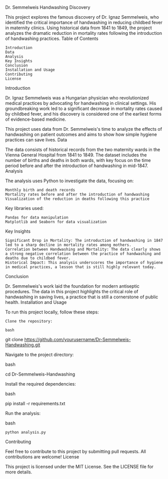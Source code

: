 Dr. Semmelweis Handwashing Discovery

This project explores the famous discovery of Dr. Ignaz Semmelweis, who identified the critical importance of handwashing in reducing childbed fever in maternity clinics. Using historical data from 1841 to 1849, the project analyzes the dramatic reduction in mortality rates following the introduction of handwashing practices.
Table of Contents

    Introduction
    Data
    Analysis
    Key Insights
    Conclusion
    Installation and Usage
    Contributing
    License

Introduction

Dr. Ignaz Semmelweis was a Hungarian physician who revolutionized medical practices by advocating for handwashing in clinical settings. His groundbreaking work led to a significant decrease in mortality rates caused by childbed fever, and his discovery is considered one of the earliest forms of evidence-based medicine.

This project uses data from Dr. Semmelweis's time to analyze the effects of handwashing on patient outcomes and aims to show how simple hygiene practices can save lives.
Data

The data consists of historical records from the two maternity wards in the Vienna General Hospital from 1841 to 1849. The dataset includes the number of births and deaths in both wards, with key focus on the time period before and after the introduction of handwashing in mid-1847.
Analysis

The analysis uses Python to investigate the data, focusing on:

    Monthly birth and death records
    Mortality rates before and after the introduction of handwashing
    Visualization of the reduction in deaths following this practice

Key libraries used:

    Pandas for data manipulation
    Matplotlib and Seaborn for data visualization

Key Insights

    Significant Drop in Mortality: The introduction of handwashing in 1847 led to a sharp decline in mortality rates among mothers.
    Correlation between Handwashing and Mortality: The data clearly shows a strong negative correlation between the practice of handwashing and deaths due to childbed fever.
    Historical Impact: This analysis underscores the importance of hygiene in medical practices, a lesson that is still highly relevant today.

Conclusion

Dr. Semmelweis's work laid the foundation for modern antiseptic procedures. The data in this project highlights the critical role of handwashing in saving lives, a practice that is still a cornerstone of public health.
Installation and Usage

To run this project locally, follow these steps:

    Clone the repository:

    bash

git clone https://github.com/yourusername/Dr-Semmelweis-Handwashing.git

Navigate to the project directory:

bash

cd Dr-Semmelweis-Handwashing

Install the required dependencies:

bash

pip install -r requirements.txt

Run the analysis:

bash

    python analysis.py

Contributing

Feel free to contribute to this project by submitting pull requests. All contributions are welcome!
License

This project is licensed under the MIT License. See the LICENSE file for more details.